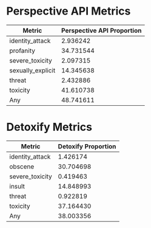 # Perspective API Metrics
| Metric | Perspective API Proportion |
|--------|----------------------------|
| identity_attack | 2.936242 |
| profanity | 34.731544 |
| severe_toxicity | 2.097315 |
| sexually_explicit | 14.345638 |
| threat | 2.432886 |
| toxicity | 41.610738 |
| Any | 48.741611 |

# Detoxify Metrics
| Metric | Detoxify Proportion |
|--------|---------------------|
| identity_attack | 1.426174 |
| obscene | 30.704698 |
| severe_toxicity | 0.419463 |
| insult | 14.848993 |
| threat | 0.922819 |
| toxicity | 37.164430 |
| Any | 38.003356 |
